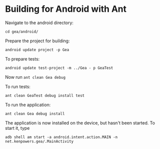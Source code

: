 Building for Android with Ant
=============================

Navigate to the android directory:

`cd gea/android/`

Prepare the project for building:

`android update project -p Gea`

To prepare tests:

`android update test-project -m ../Gea - p GeaTest`

Now run `ant clean Gea debug`

To run tests:

`ant clean GeaTest debug install test`

To run the application:

`ant clean Gea debug install`

The application is now installed on the device, but hasn't been started. To start it, type

`adb shell am start -a android.intent.action.MAIN -n net.kenpowers.gea/.MainActivity`
